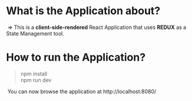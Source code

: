 # What is the Application about? </br>
&nbsp;=> This is a <b>client-side-rendered</b> React Application that uses <b>REDUX</b> as a State Management tool. </br>

# How to run the Application? </br>
> npm install </br>
> npm run dev </br>

&nbsp;You can now browse the application at http://localhost:8080/
